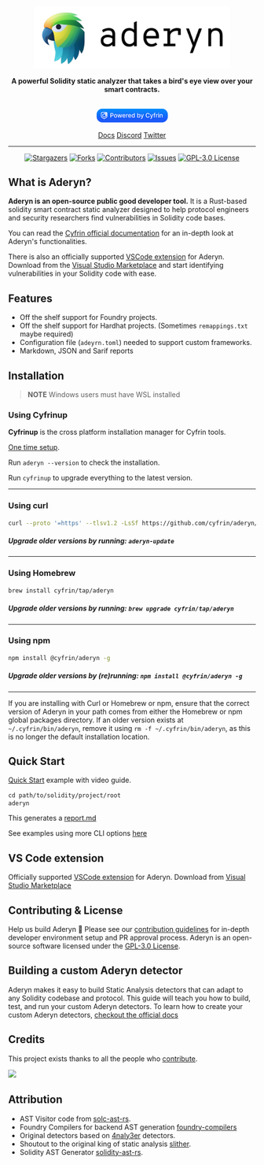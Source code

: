 <p align="center">
    <br />
    <a href="https://cyfrin.io/">
        <img src="https://github.com/Cyfrin/aderyn/blob/dev/.github/images/aderyn_logo.png" width="400" alt=""/></a>
    <br />
</p>
<p align="center"><strong>A powerful Solidity static analyzer that takes a bird's eye view over your smart contracts.
</strong></p>
<p align="center">
    <br />
    <a href="https://cyfrin.io/">
        <img src="https://github.com/Cyfrin/aderyn/blob/dev/.github/images/poweredbycyfrinblue.png" width="145" alt=""/></a>
    <br />
</p>

<p align="center">
<a href="https://cyfrin.gitbook.io/cyfrin-docs/aderyn-cli/readme">Docs</a>
<a href="https://discord.gg/cyfrin">Discord</a>
<a href="https://twitter.com/cyfrinaudits">Twitter</a>
<p>

---

<div align="center">

[![Stargazers][stars-shield]][stars-url] [![Forks][forks-shield]][forks-url]
[![Contributors][contributors-shield]][contributors-url]
[![Issues][issues-shield]][issues-url]
[![GPL-3.0 License][license-shield]][license-url]

</div>

## What is Aderyn?

**Aderyn is an open-source public good developer tool.** It is a Rust-based solidity smart contract static analyzer designed to help protocol engineers and security researchers find vulnerabilities in Solidity code bases.

You can read the [Cyfrin official documentation](https://cyfrin.gitbook.io/cyfrin-docs/aderyn-cli/readme) for an in-depth look at Aderyn's functionalities.

There is also an officially supported [VSCode extension](https://github.com/Cyfrin/vscode-aderyn/) for Aderyn. Download from the [Visual Studio Marketplace](https://marketplace.visualstudio.com/items?itemName=Cyfrin.aderyn&ssr=false#overview) and start identifying vulnerabilities in your Solidity code with ease.  

## Features

- Off the shelf support for Foundry projects.
- Off the shelf support for Hardhat projects. (Sometimes `remappings.txt` maybe required)
- Configuration file (`adeyrn.toml`) needed to support custom frameworks.
- Markdown, JSON and Sarif reports

## Installation

> **NOTE** Windows users must have WSL installed

### Using Cyfrinup

**Cyfrinup** is the cross platform installation manager for Cyfrin tools.

[One time setup](https://github.com/Cyfrin/up).

Run `aderyn --version` to check the installation.

Run `cyfrinup` to upgrade everything to the latest version.

---

### Using curl

```sh
curl --proto '=https' --tlsv1.2 -LsSf https://github.com/cyfrin/aderyn/releases/latest/download/aderyn-installer.sh | bash
```

##### Upgrade older versions by running: `aderyn-update`

---

### Using Homebrew

```sh
brew install cyfrin/tap/aderyn
```

##### Upgrade older versions by running: `brew upgrade cyfrin/tap/aderyn`

---

### Using npm

```sh
npm install @cyfrin/aderyn -g
```

##### Upgrade older versions by (re)running: `npm install @cyfrin/aderyn -g`

---

If you are installing with Curl or Homebrew or npm, ensure that the correct version of Aderyn in your path comes from either the Homebrew or npm global packages directory. If an older version exists at `~/.cyfrin/bin/aderyn`, remove it using `rm -f ~/.cyfrin/bin/aderyn`, as this is no longer the default installation location.

## Quick Start

[Quick Start](https://cyfrin.gitbook.io/cyfrin-docs/aderyn-cli/quickstart) example with video guide.

```
cd path/to/solidity/project/root
aderyn
```

This generates a [report.md](https://github.com/Cyfrin/aderyn/blob/dev/reports/report.md)

See examples using more CLI options [here](https://cyfrin.gitbook.io/cyfrin-docs/cli-options)

## VS Code extension

Officially supported [VSCode extension](https://github.com/Cyfrin/vscode-aderyn/) for Aderyn. 
Download from [Visual Studio Marketplace](https://marketplace.visualstudio.com/items?itemName=Cyfrin.aderyn&ssr=false#overview)

## Contributing & License

Help us build Aderyn 🦜 Please see our [contribution guidelines](./CONTRIBUTING.md) for in-depth developer environment setup and PR approval process.
Aderyn is an open-source software licensed under the [GPL-3.0 License](./LICENSE).

## Building a custom Aderyn detector

Aderyn makes it easy to build Static Analysis detectors that can adapt to any Solidity codebase and protocol. This guide will teach you how to build, test, and run your custom Aderyn detectors.
To learn how to create your custom Aderyn detectors, [checkout the official docs](https://cyfrin.gitbook.io/cyfrin-docs/aderyn-cli/detectors-quickstart)


## Credits

This project exists thanks to all the people who [contribute](/CONTRIBUTING.md).<br>

<a href="https://github.com/cyfrin/Aderyn/graphs/contributors">
  <img src="https://contrib.rocks/image?repo=cyfrin/Aderyn" />
</a>

## Attribution

- AST Visitor code from [solc-ast-rs](https://github.com/hrkrshnn/solc-ast-rs).
- Foundry Compilers for backend AST generation [foundry-compilers](https://github.com/foundry-rs/compilers)
- Original detectors based on [4naly3er](https://github.com/Picodes/4naly3er) detectors.
- Shoutout to the original king of static analysis [slither](https://github.com/crytic/slither).
- Solidity AST Generator [solidity-ast-rs](https://github.com/Cyfrin/solidity-ast-rs). 

[contributors-shield]: https://img.shields.io/github/contributors/cyfrin/aderyn
[contributors-url]: https://github.com/cyfrin/aderyn/graphs/contributors
[forks-shield]: https://img.shields.io/github/forks/cyfrin/aderyn
[forks-url]: https://github.com/cyfrin/aderyn/network/members
[stars-shield]: https://img.shields.io/github/stars/cyfrin/aderyn
[stars-url]: https://github.com/cyfrin/aderyn/stargazers
[issues-shield]: https://img.shields.io/github/issues/cyfrin/aderyn
[issues-url]: https://github.com/cyfrin/aderyn/issues
[license-shield]: https://img.shields.io/github/license/cyfrin/aderyn?logoColor=%23fff&color=blue
[license-url]: https://github.com/cyfrin/aderyn/blob/master/LICENSE
[linkedin-shield]: https://img.shields.io/badge/-LinkedIn-black.svg?style=for-the-badge&logo=linkedin&colorB=555
